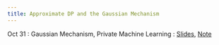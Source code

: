 ```yaml
---
title: Approximate DP and the Gaussian Mechanism
---
```


Oct 31
: Gaussian Mechanism, Private Machine Learning
  : [Slides](https://drive.google.com/file/d/1Cqd9-pI3Rv3vv1CU_t4kPW0kDxVc0ueO/view?usp=sharing), [Note](https://drive.google.com/file/d/1nv-_I4_oNpTP2DJOfadN0hV2LLV4Xf_C/view?usp=share_link)
